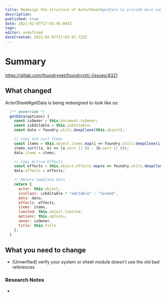 ```yaml
---
title: Redesign the structure of ActorSheet#getData to provide more sensible references for the actor, its data, and any items or effects that the actor owns.
description: 
published: true
date: 2021-02-07T17:03:45.044Z
tags: 
editor: undefined
dateCreated: 2021-02-07T17:03:41.722Z
---
```


# Summary
https://gitlab.com/foundrynet/foundryvtt/-/issues/4321

## What changed

ActorSheet#getData is being redesigned to look like so:

```js
  /** @override */
  getData(options) {
    const isOwner = this.document.isOwner;
    const isEditable = this.isEditable;
    const data = foundry.utils.deepClone(this.object);

    // Copy and sort Items
    const items = this.object.items.map(i => foundry.utils.deepClone(i.data));
    items.sort((a, b) => (a.sort || 0) - (b.sort || 0));
    data.items = items;

    // Copy Active Effects
    const effects = this.object.effects.map(e => foundry.utils.deepClone(e.data));
    data.effects = effects;

    // Return template data
    return {
      actor: this.object,
      cssClass: isEditable ? "editable" : "locked",
      data: data,
      effects: effects,
      items: items,
      limited: this.object.limited,
      options: this.options,
      owner: isOwner,
      title: this.title
    };
  }

```

## What you need to change

- [Unverified] verify your system or sheet module doesn't use the old bad references

### Research Notes

- 